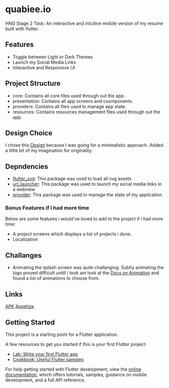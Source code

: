 # quabiee.io

HNG Stage 2 Task: An interactive and intuitive mobile version of my resume built with flutter. 

## Features
- Toggle between Light or Dark Themes
- Launch my Social Media Links
- Interactive and Responsive UI

## Project Structure

- core: Contains all core files used through out the app.
- presentation: Contains all app screens and coomponents.
- providers: Contains all files used to manage app state.
- resources: Contains resources management files used through out the app.

## Design Choice

I chose this [Design](https://www.behance.net/gallery/147520385/Developer-Portfolio-design?tracking_source=search_projects%7Cweb+developer+website+design) because I was going for a minimalistic approach. Added a little bit of my imagination for originality.

## Depndencies

- [flutter_svg](https://pub.dev/packages/flutter_svg): This package was used to load all svg assets
- [url_launcher](https://pub.dev/packages/url_launcher): This package was used to launch my social media links in a webview
- [provider](https://pub.dev/packages/provider): This package was used to manage the state of my application

### Bonus Features if I had more time

Below are some features i would've loved to add to the project if i had more time:
- A project screens which displays a list of projects i done.
- Localization

## Challanges 

- Animating the splash screen was quite challanging. Subtly animating the logo proved difficult untill i took am look at the [Docs on Animation](https://docs.flutter.dev/development/ui/widgets/animation) and found a list of animations to choose from.

## Links
[APK](https://drive.google.com/file/d/1zauue7XovVzZ16hLUWax7NWETa40mgbj/view?usp=share_link)
[Appetize](https://appetize.io/app/qayu6ytfu6v4fv4zj5oui5xkga?device=pixel4&osVersion=11.0&scale=50)

## Getting Started

This project is a starting point for a Flutter application.

A few resources to get you started if this is your first Flutter project:

- [Lab: Write your first Flutter app](https://docs.flutter.dev/get-started/codelab)
- [Cookbook: Useful Flutter samples](https://docs.flutter.dev/cookbook)

For help getting started with Flutter development, view the
[online documentation](https://docs.flutter.dev/), which offers tutorials,
samples, guidance on mobile development, and a full API reference.
